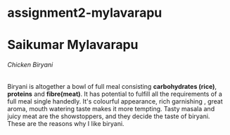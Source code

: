 # assignment2-mylavarapu
# Saikumar Mylavarapu

###### Chicken Biryani ######

Biryani is altogether a bowl of full meal consisting **carbohydrates (rice)**, **proteins** and **fibre(meat)**. It has potential to fulfill all the requirements of a full meal single handedly. It's colourful appearance, rich garnishing , great aroma, mouth watering taste makes it more tempting. Tasty masala and juicy meat are the showstoppers, and they decide the taste of biryani. These are the reasons why I like biryani.



